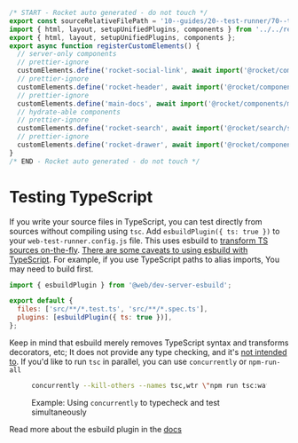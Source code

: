 ```js server
/* START - Rocket auto generated - do not touch */
export const sourceRelativeFilePath = '10--guides/20--test-runner/70--typescript.rocket.md';
import { html, layout, setupUnifiedPlugins, components } from '../../recursive.data.js';
export { html, layout, setupUnifiedPlugins, components };
export async function registerCustomElements() {
  // server-only components
  // prettier-ignore
  customElements.define('rocket-social-link', await import('@rocket/components/social-link.js').then(m => m.RocketSocialLink));
  // prettier-ignore
  customElements.define('rocket-header', await import('@rocket/components/header.js').then(m => m.RocketHeader));
  // prettier-ignore
  customElements.define('main-docs', await import('@rocket/components/main-docs.js').then(m => m.MainDocs));
  // hydrate-able components
  // prettier-ignore
  customElements.define('rocket-search', await import('@rocket/search/search.js').then(m => m.RocketSearch));
  // prettier-ignore
  customElements.define('rocket-drawer', await import('@rocket/components/drawer.js').then(m => m.RocketDrawer));
}
/* END - Rocket auto generated - do not touch */
```

# Testing TypeScript

If you write your source files in TypeScript, you can test directly from sources without
compiling using `tsc`. Add `esbuildPlugin({ ts: true })` to your `web-test-runner.config.js`
file.
This uses esbuild to [transform TS sources on-the-fly](https://esbuild.github.io/api/#transform-api).
[There are some caveats to using esbuild with TypeScript](https://esbuild.github.io/content-types/#typescript-caveats).
For example, if you use TypeScript paths to alias imports, You may need to build first.

```js
import { esbuildPlugin } from '@web/dev-server-esbuild';

export default {
  files: ['src/**/*.test.ts', 'src/**/*.spec.ts'],
  plugins: [esbuildPlugin({ ts: true })],
};
```

Keep in mind that esbuild merely removes TypeScript syntax and transforms decorators, etc;
It does not provide any type checking, and it's [not intended to](https://esbuild.github.io/faq/#upcoming-roadmap). If you'd like to run `tsc` in parallel, you can use `concurrently` or `npm-run-all`

<figure>

```bash
concurrently --kill-others --names tsc,wtr \"npm run tsc:watch\" \"wtr --watch\"
```

<figcaption>

Example: Using `concurrently` to typecheck and test simultaneously

</figcaption>

</figure>

Read more about the esbuild plugin in the [docs](../../docs/dev-server/plugins/esbuild.md)
